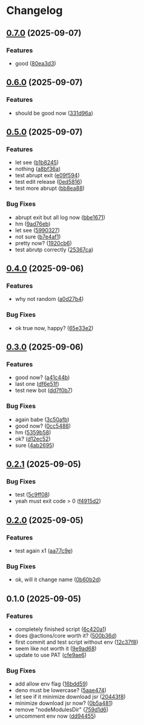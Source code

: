 # Changelog

## [0.7.0](https://github.com/PTPhongKMF/test-tauri-with-release-please/compare/v0.6.0...v0.7.0) (2025-09-07)


### Features

* good ([80ea3d3](https://github.com/PTPhongKMF/test-tauri-with-release-please/commit/80ea3d393c9aa8be0376b74c2d024e626cbb1006))

## [0.6.0](https://github.com/PTPhongKMF/test-tauri-with-release-please/compare/v0.5.0...v0.6.0) (2025-09-07)


### Features

* should be good now ([331d96a](https://github.com/PTPhongKMF/test-tauri-with-release-please/commit/331d96aa0e40a1b09814f676c42261bc9405b98c))

## [0.5.0](https://github.com/PTPhongKMF/test-tauri-with-release-please/compare/v0.4.0...v0.5.0) (2025-09-07)


### Features

* let see ([b1b8245](https://github.com/PTPhongKMF/test-tauri-with-release-please/commit/b1b8245b618d8014159082fa8ddf18780e02b9a5))
* nothing ([a8bf36a](https://github.com/PTPhongKMF/test-tauri-with-release-please/commit/a8bf36abd3da23d726202c12ff15c226b478c141))
* test abrupt exit ([e09f594](https://github.com/PTPhongKMF/test-tauri-with-release-please/commit/e09f594f3f76fa8205f4fc38a55a6d1aa681a975))
* test edit release ([0ed5816](https://github.com/PTPhongKMF/test-tauri-with-release-please/commit/0ed5816c50b3dd29193d58d0544c0cdcb3feb791))
* test more abrupt ([bb8ea88](https://github.com/PTPhongKMF/test-tauri-with-release-please/commit/bb8ea88544d47a4baf928e775632f3718c03555b))


### Bug Fixes

* abrupt exit but all log now ([bbe1671](https://github.com/PTPhongKMF/test-tauri-with-release-please/commit/bbe1671262ab3b58faa292fdfbefb91c11811904))
* hm ([9ad76eb](https://github.com/PTPhongKMF/test-tauri-with-release-please/commit/9ad76eb4963c3d9c90e7aaf1a43299736b2a77f0))
* let see ([5990327](https://github.com/PTPhongKMF/test-tauri-with-release-please/commit/59903276e8856ae62674c43980a2c212663ed1bb))
* not sure ([b7e4af1](https://github.com/PTPhongKMF/test-tauri-with-release-please/commit/b7e4af1c6c4f85a2ec399d10a31f4ed6851f6504))
* pretty now? ([1920cb6](https://github.com/PTPhongKMF/test-tauri-with-release-please/commit/1920cb603fb1c4fdcbb93586362a1722a3ba3eef))
* test abrutp correctly ([25367ca](https://github.com/PTPhongKMF/test-tauri-with-release-please/commit/25367cac73135397bdd116063a2a7bc63db1016c))

## [0.4.0](https://github.com/PTPhongKMF/test-tauri-with-release-please/compare/v0.3.0...v0.4.0) (2025-09-06)


### Features

* why not random ([a0d27b4](https://github.com/PTPhongKMF/test-tauri-with-release-please/commit/a0d27b48b3e9e6b53c746f170b97f1bd3da27c09))


### Bug Fixes

* ok true now, happy? ([65e33e2](https://github.com/PTPhongKMF/test-tauri-with-release-please/commit/65e33e217da670434aa707966ef7bf8fe3e571e9))

## [0.3.0](https://github.com/PTPhongKMF/test-tauri-with-release-please/compare/v0.2.1...v0.3.0) (2025-09-06)


### Features

* good now? ([a41c44b](https://github.com/PTPhongKMF/test-tauri-with-release-please/commit/a41c44b7cd91c886e5df71fcc24c20f6366ebdec))
* last one ([df6e51f](https://github.com/PTPhongKMF/test-tauri-with-release-please/commit/df6e51ff1f165fdc9c579869eae2a3988f2e1852))
* test new bot ([dd7f0b7](https://github.com/PTPhongKMF/test-tauri-with-release-please/commit/dd7f0b75cb9c1c1b6690a97c7e42c41a78e816b8))


### Bug Fixes

* again babe ([3c50afb](https://github.com/PTPhongKMF/test-tauri-with-release-please/commit/3c50afb55a7108962e9550d50af2f80e4cc3fa0f))
* good now? ([0cc5488](https://github.com/PTPhongKMF/test-tauri-with-release-please/commit/0cc5488acba7588bf1097a14edb63eedb9c56c6c))
* hm ([5359b58](https://github.com/PTPhongKMF/test-tauri-with-release-please/commit/5359b58134419e3524609b41be8ae9ae4c5d5ca4))
* ok? ([d12ec52](https://github.com/PTPhongKMF/test-tauri-with-release-please/commit/d12ec5238769fd8217eaf0b93aac8701a905cb42))
* sure ([4ab2695](https://github.com/PTPhongKMF/test-tauri-with-release-please/commit/4ab2695a947d14256205b36ec15aa1611659030d))

## [0.2.1](https://github.com/PTPhongKMF/test-tauri-with-release-please/compare/v0.2.0...v0.2.1) (2025-09-05)


### Bug Fixes

* test ([5c9ff08](https://github.com/PTPhongKMF/test-tauri-with-release-please/commit/5c9ff08d7d5cbf3353796113b745e292d3c400ac))
* yeah must exit code &gt; 0 ([f4915d2](https://github.com/PTPhongKMF/test-tauri-with-release-please/commit/f4915d21d2a3060d85f4c6c2e34d714ee2a93a20))

## [0.2.0](https://github.com/PTPhongKMF/test-tauri-with-release-please/compare/v0.1.0...v0.2.0) (2025-09-05)


### Features

* test again x1 ([aa77c9e](https://github.com/PTPhongKMF/test-tauri-with-release-please/commit/aa77c9e09e02391fc95f66c0980cfbcde8ee19ea))


### Bug Fixes

* ok, will it change name ([0b60b2d](https://github.com/PTPhongKMF/test-tauri-with-release-please/commit/0b60b2d23a8891de6da6219ac9632641a29dae49))

## 0.1.0 (2025-09-05)


### Features

* completely finished script ([6c420a1](https://github.com/PTPhongKMF/test-tauri-with-release-please/commit/6c420a101ed677c0195b53bc4cad76d233fddaa2))
* does @actions/core worth it? ([500b36d](https://github.com/PTPhongKMF/test-tauri-with-release-please/commit/500b36dffa62f05a7a48e82425625b9ece01768a))
* first commit and test script without env ([12c37f8](https://github.com/PTPhongKMF/test-tauri-with-release-please/commit/12c37f81cc9183a7c111eee82396d5dc9dd70ee8))
* seem like not worth it ([9e9ad68](https://github.com/PTPhongKMF/test-tauri-with-release-please/commit/9e9ad680a4a342c7734d59c5d4c7ce0605709764))
* update to use PAT ([cfe9ae6](https://github.com/PTPhongKMF/test-tauri-with-release-please/commit/cfe9ae64dc889500a7c2a02fe0c590d343119097))


### Bug Fixes

* add allow env flag ([16bdd59](https://github.com/PTPhongKMF/test-tauri-with-release-please/commit/16bdd59caaa45ede3734e91d255fbfe0a6662ac4))
* deno must be lowercase? ([5aae474](https://github.com/PTPhongKMF/test-tauri-with-release-please/commit/5aae4745c36eb062684d36ce5e2df9f212182adc))
* let see if it minimize download jsr ([20443f8](https://github.com/PTPhongKMF/test-tauri-with-release-please/commit/20443f8d8112ea5ae6a00e8c83740a94933031e8))
* minimize download jsr now? ([0b5a481](https://github.com/PTPhongKMF/test-tauri-with-release-please/commit/0b5a481171cc5850786869d9b4b315aa2fb0ec7f))
* remove "nodeModulesDir" ([759d1d6](https://github.com/PTPhongKMF/test-tauri-with-release-please/commit/759d1d65e03f39a6c11156eb12353e4d01df398b))
* uncomment env now ([dd94455](https://github.com/PTPhongKMF/test-tauri-with-release-please/commit/dd94455d5814ef3a03877f23b9b86d14d24d7bfa))
